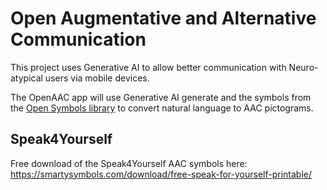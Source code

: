 # Open Augmentative and Alternative Communication

This project uses Generative AI to allow better communication with Neuro-atypical users via mobile devices.

The OpenAAC app will use Generative AI generate and the symbols from the [Open Symbols library](https://www.opensymbols.org/) to convert natural language to AAC pictograms.

## Speak4Yourself
Free download of the Speak4Yourself AAC symbols here: https://smartysymbols.com/download/free-speak-for-yourself-printable/


